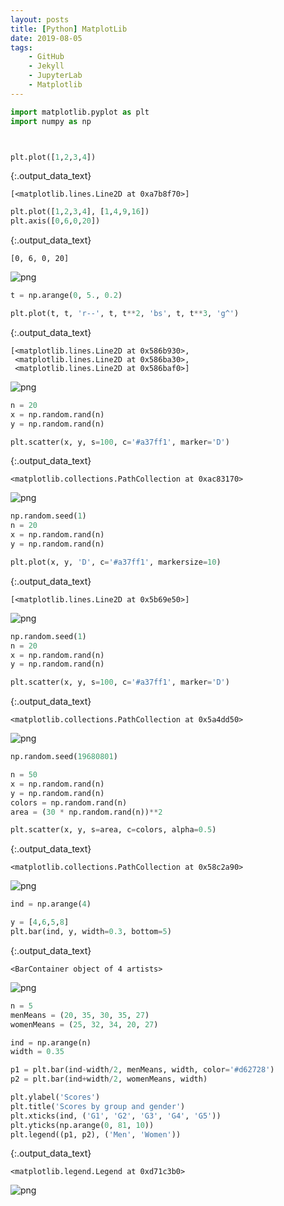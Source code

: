 ```yaml
---
layout: posts  
title: [Python] MatplotLib  
date: 2019-08-05  
tags:  
    - GitHub  
    - Jekyll  
    - JupyterLab  
    - Matplotlib
---
```











<div class="input_area" markdown="1">

```python
import matplotlib.pyplot as plt
import numpy as np

```

</div>


<div class="input_area" markdown="1">

```python


plt.plot([1,2,3,4])
```

</div>




{:.output_data_text}
```
[<matplotlib.lines.Line2D at 0xa7b8f70>]
```




<div class="input_area" markdown="1">

```python
plt.plot([1,2,3,4], [1,4,9,16])
plt.axis([0,6,0,20])
```

</div>




{:.output_data_text}
```
[0, 6, 0, 20]
```




![png](2019-08-05-study-python-matplotlib_files/2019-08-05-study-python-matplotlib_7_1.png)



<div class="input_area" markdown="1">

```python
t = np.arange(0, 5., 0.2)

plt.plot(t, t, 'r--', t, t**2, 'bs', t, t**3, 'g^')
```

</div>




{:.output_data_text}
```
[<matplotlib.lines.Line2D at 0x586b930>,
 <matplotlib.lines.Line2D at 0x586ba30>,
 <matplotlib.lines.Line2D at 0x586baf0>]
```




![png](2019-08-05-study-python-matplotlib_files/2019-08-05-study-python-matplotlib_8_1.png)



<div class="input_area" markdown="1">

```python
n = 20
x = np.random.rand(n)
y = np.random.rand(n)

plt.scatter(x, y, s=100, c='#a37ff1', marker='D')
```

</div>




{:.output_data_text}
```
<matplotlib.collections.PathCollection at 0xac83170>
```




![png](2019-08-05-study-python-matplotlib_files/2019-08-05-study-python-matplotlib_9_1.png)



<div class="input_area" markdown="1">

```python
np.random.seed(1)
n = 20
x = np.random.rand(n)
y = np.random.rand(n)

plt.plot(x, y, 'D', c='#a37ff1', markersize=10)
```

</div>




{:.output_data_text}
```
[<matplotlib.lines.Line2D at 0x5b69e50>]
```




![png](2019-08-05-study-python-matplotlib_files/2019-08-05-study-python-matplotlib_10_1.png)



<div class="input_area" markdown="1">

```python
np.random.seed(1)
n = 20
x = np.random.rand(n)
y = np.random.rand(n)

plt.scatter(x, y, s=100, c='#a37ff1', marker='D')
```

</div>




{:.output_data_text}
```
<matplotlib.collections.PathCollection at 0x5a4dd50>
```




![png](2019-08-05-study-python-matplotlib_files/2019-08-05-study-python-matplotlib_11_1.png)



<div class="input_area" markdown="1">

```python
np.random.seed(19680801)

n = 50
x = np.random.rand(n)
y = np.random.rand(n)
colors = np.random.rand(n)
area = (30 * np.random.rand(n))**2

plt.scatter(x, y, s=area, c=colors, alpha=0.5)
```

</div>




{:.output_data_text}
```
<matplotlib.collections.PathCollection at 0x58c2a90>
```




![png](2019-08-05-study-python-matplotlib_files/2019-08-05-study-python-matplotlib_12_1.png)



<div class="input_area" markdown="1">

```python
ind = np.arange(4)

y = [4,6,5,8]
plt.bar(ind, y, width=0.3, bottom=5)
```

</div>




{:.output_data_text}
```
<BarContainer object of 4 artists>
```




![png](2019-08-05-study-python-matplotlib_files/2019-08-05-study-python-matplotlib_13_1.png)



<div class="input_area" markdown="1">

```python
n = 5
menMeans = (20, 35, 30, 35, 27)
womenMeans = (25, 32, 34, 20, 27)

ind = np.arange(n)
width = 0.35

p1 = plt.bar(ind-width/2, menMeans, width, color='#d62728')
p2 = plt.bar(ind+width/2, womenMeans, width)

plt.ylabel('Scores')
plt.title('Scores by group and gender')
plt.xticks(ind, ('G1', 'G2', 'G3', 'G4', 'G5'))
plt.yticks(np.arange(0, 81, 10))
plt.legend((p1, p2), ('Men', 'Women'))
```

</div>




{:.output_data_text}
```
<matplotlib.legend.Legend at 0xd71c3b0>
```




![png](2019-08-05-study-python-matplotlib_files/2019-08-05-study-python-matplotlib_14_1.png)



<div class="input_area" markdown="1">

```python

```

</div>
